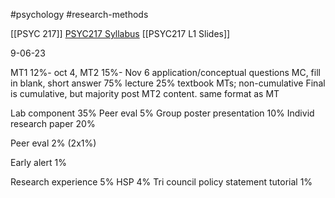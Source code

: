 #psychology
#research-methods

[[PSYC 217]]
[PSYC217 Syllabus](https://blogs.ubc.ca/ubcpsyc217w1online/)
[[PSYC217 L1 Slides]]

9-06-23

MT1 12%- oct 4, MT2 15%- Nov 6
application/conceptual questions
MC, fill in blank, short answer
75% lecture 25% textbook 
MTs; non-cumulative
Final is cumulative, but majority post MT2 content. same format as MT

Lab component 35%
Peer eval 5%
Group poster presentation 10%
Individ research paper 20%

Peer eval 2% (2x1%)

Early alert 1% 

Research experience 5%
HSP 4%
Tri council policy statement tutorial 1%
